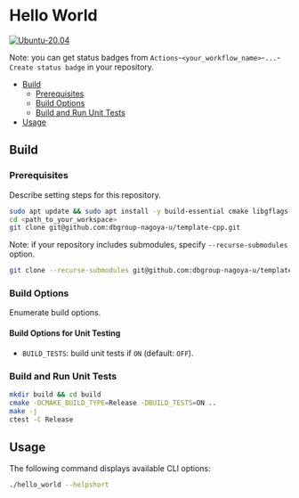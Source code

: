 # Hello World

[![Ubuntu-20.04](https://github.com/dbgroup-nagoya-u/template-cpp/actions/workflows/unit_tests.yaml/badge.svg)](https://github.com/dbgroup-nagoya-u/template-cpp/actions/workflows/unit_tests.yaml)

Note: you can get status badges from `Actions`-`<your_workflow_name>`-`...`-`Create status badge` in your repository.

- [Build](#build)
  - [Prerequisites](#prerequisites)
  - [Build Options](#build-options)
  - [Build and Run Unit Tests](#build-and-run-unit-tests)
- [Usage](#usage)

## Build

### Prerequisites

Describe setting steps for this repository.

```bash
sudo apt update && sudo apt install -y build-essential cmake libgflags-dev
cd <path_to_your_workspace>
git clone git@github.com:dbgroup-nagoya-u/template-cpp.git
```

Note: if your repository includes submodules, specify `--recurse-submodules` option.

```bash
git clone --recurse-submodules git@github.com:dbgroup-nagoya-u/template-cpp.git
```

### Build Options

Enumerate build options.

#### Build Options for Unit Testing

- `BUILD_TESTS`: build unit tests if `ON` (default: `OFF`).

### Build and Run Unit Tests

```bash
mkdir build && cd build
cmake -DCMAKE_BUILD_TYPE=Release -DBUILD_TESTS=ON ..
make -j
ctest -C Release
```

## Usage

The following command displays available CLI options:

```bash
./hello_world --helpshort
```

